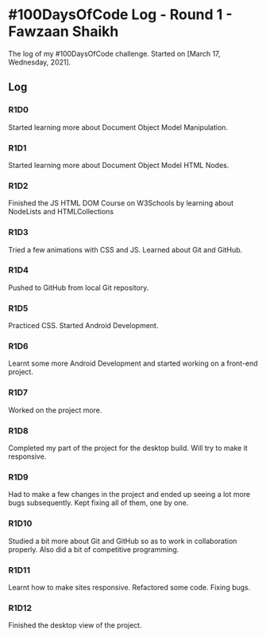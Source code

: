 # #100DaysOfCode Log - Round 1 - Fawzaan Shaikh

The log of my #100DaysOfCode challenge. Started on [March 17, Wednesday, 2021].

## Log

### R1D0 
Started learning more about Document Object Model Manipulation.

### R1D1 
Started learning more about Document Object Model HTML Nodes.

### R1D2
Finished the JS HTML DOM Course on W3Schools by learning about NodeLists and HTMLCollections

### R1D3
Tried a few animations with CSS and JS. Learned about Git and GitHub.

### R1D4
Pushed to GitHub from local Git repository.

### R1D5
Practiced CSS. Started Android Development.

### R1D6
Learnt some more Android Development and started working on a front-end project. 

### R1D7
Worked on the project more.

### R1D8
Completed my part of the project for the desktop build. Will try to make it responsive.

### R1D9
Had to make a few changes in the project and ended up seeing a lot more bugs subsequently. Kept fixing all of them, one by one.

### R1D10
Studied a bit more about Git and GitHub so as to work in collaboration properly. Also did a bit of competitive programming.

### R1D11
Learnt how to make sites responsive. Refactored some code. Fixing bugs.

### R1D12
Finished the desktop view of the project.